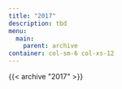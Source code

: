```yaml
---
title: "2017"
description: tbd
menu:
  main:
    parent: archive
container: col-sm-6 col-xs-12
---
```


{{< archive "2017" >}}
